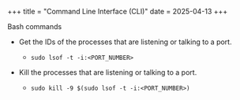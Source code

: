 +++
title = "Command Line Interface (CLI)"
date = 2025-04-13
+++

Bash commands
- Get the IDs of the processes that are listening or talking to a port.
  - `sudo lsof -t -i:<PORT_NUMBER>`

- Kill the processes that are listening or talking to a port.
  - `sudo kill -9 $(sudo lsof -t -i:<PORT_NUMBER>)`
